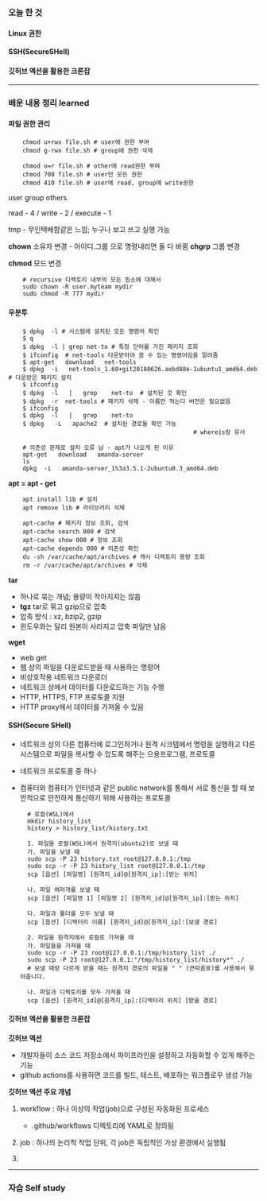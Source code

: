 ### 오늘 한 것

#### Linux 권한

#### SSH(SecureSHell)

#### 깃허브 액션을 활용한 크론잡

  
***

### 배운 내용 정리 learned

#### 파일 권한 관리

        chmod u+rwx file.sh # user에 권한 부여
        chmod g-rwx file.sh # group에 권한 삭제
        
        chmod o=r file.sh # other에 read권한 부여
        chmod 700 file.sh # user만 모든 권한
        chmod 410 file.sh # user에 read, group에 write권한

user group others

read - 4 / write - 2 / execute - 1

tmp - 무인택배함같은 느낌; 누구나 보고 쓰고 실행 가능


**chown** 소유자 변경
    - 아이디.그룹 으로 명령내리면 둘 다 바뀜
**chgrp** 그룹 변경

**chmod** 모드 변경

        # recursive 디렉토리 내부의 모든 원소에 대해서
        sudo chown -R user.myteam mydir
        sudo chmod -R 777 mydir


#### 우분투

        $ dpkg  -l # 시스템에 설치된 모든 명령어 확인
        $ q
        $ dpkg  -l | grep net-to # 특정 단어를 가진 패키지 조회
        $ ifconfig  # net-tools 다운받아야 쓸 수 있는 명령어임을 알려줌
        $ apt-get   download   net-tools
        $ dpkg  -i   net-tools_1.60+git20180626.aebd88e-1ubuntu1_amd64.deb  # 다운받은 패키지 설치
        $ ifconfig
        $ dpkg  -l   |   grep    net-to  # 설치된 것 확인
        $ dpkg  -r  net-tools # 패키지 삭제 - 이름만 적는다 버전은 필요없음
        $ ifconfig
        $ dpkg  -l   |   grep    net-to
        $ dpkg   -L   apache2  # 설치된 경로들 확인 가능
        												# whereis랑 유사
        
        # 의존성 문제로 설치 오류 남 - apt가 나오게 된 이유
        apt-get   download   amanda-server
        ls   
        dpkg  -i   amanda-server_1%3a3.5.1-2ubuntu0.3_amd64.deb 

**apt = apt - get**

        apt install lib # 설치
        apt remove lib # 라이브러리 삭제
        
        apt-cache # 패키지 정보 조회, 검색
        apt-cache search 000 # 검색
        apt-cache show 000 # 정보 조회
        apt-cache depends 000 # 의존성 확인
        du -sh /var/cache/apt/archives # 캐시 디렉토리 용량 조회
        rm -r /var/cache/apt/archives # 삭제


**tar**

- 하나로 묶는 개념; 용량이 작아지지는 않음
- **tgz** tar로 묶고 gzip으로 압축
- 압축 방식 : xz, bzip2, gzip
- 윈도우와는 달리 원본이 사라지고 압축 파일만 남음

**wget**

- web get
- 웹 상의 파일을 다운로드받을 때 사용하는 명령어
- 비상호작용 네트워크 다운로더
- 네트워크 상에서 데이터를 다운로드하는 기능 수행
- HTTP, HTTPS, FTP 프로토콜 지원
- HTTP proxy에서 데이터를 가져올 수 있음


#### SSH(Secure SHell)

- 네트워크 상의 다른 컴퓨터에 로그인하거나 원격 시크템에서 명령을 실행하고 다른 시스템으로 파일을 복사할 수 있도록 해주는 으용프로그램, 프로토콜
- 네트워크 프로토콜 중 하나
- 컴퓨터와 컴퓨터가 인터넷과 같은 public network를 통해서 서로 통신을 할 때 보안적으로 안전하게 통신하기 위해 사용하는 프로토콜


        # 로컬(WSL)에서
        mkdir history_list
        history > history_list/history.txt
        
        1. 파일을 로컬(WSL)에서 원격지(ubuntu2)로 보낼 때
        가. 파일을 보낼 때
        sudo scp -P 23 history.txt root@127.0.0.1:/tmp
        sudo scp -r -P 23 history_list root@127.0.0.1:/tmp
        scp [옵션] [파일명] [원격지_id]@[원격지_ip]:[받는 위치]
        
        나. 파일 여러개를 보낼 때
        scp [옵션] [파일명 1] [파일명 2] [원격지_id]@[원격지_ip]:[받는 위치]
        
        다. 파일과 폴더를 모두 보낼 때 
        scp [옵션] [디렉터리 이름] [원격지_id]@[원격지_ip]:[보낼 경로]
        
        2. 파일을 원격지에서 로컬로 가져올 때
        가. 파일들을 가져올 때
        sudo scp -r -P 23 root@127.0.0.1:/tmp/history_list ./
        sudo scp -P 23 root@127.0.0.1:"/tmp/history_list/history*" ./
        # 보낼 때랑 다르게 받을 때는 원격지 경로의 파일을 " " (큰따옴표)를 사용해서 묶어줍니다.
        
        나. 파일과 디렉토리를 모두 가져올 때
        scp [옵션] [원격지_id]@[원격지_ip]:[디렉터리 위치] [받을 경로]


#### 깃허브 액션을 활용한 크론잡

**깃허브 액션**
- 개발자들이 소스 코드 저장소에서 파이프라인을 설정하고 자동화할 수 있게 해주는 기능
- github actions를 사용하면 코드를 빌드, 테스트, 배포하는 워크플로우 생성 가능

**깃허브 액션 주요 개념**

1) workflow : 하나 이상의 작업(job)으로 구성된 자동화된 프로세스
   - .github/workflows 디렉토리에 YAML로 정의됨

2) job : 하나의 논리적 작업 단위, 각 job은 독립적인 가상 환경에서 실행됨

3) 

***

### 자습 Self study

